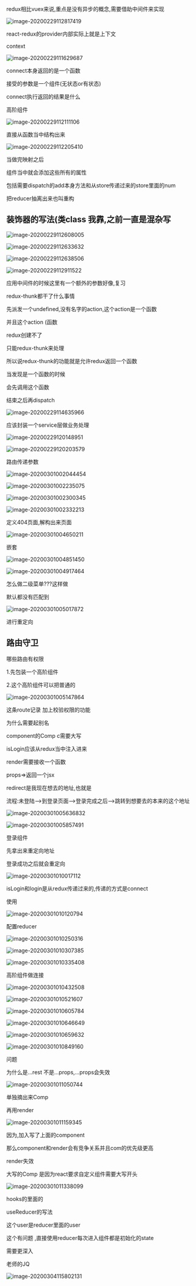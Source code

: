 redux相比vuex来说,重点是没有异步的概念,需要借助中间件来实现

![image-20200229112817419](C:\Users\Artificial\AppData\Roaming\Typora\typora-user-images\image-20200229112817419.png)

react-redux的provider内部实际上就是上下文

context

![image-20200229111629687](C:\Users\Artificial\AppData\Roaming\Typora\typora-user-images\image-20200229111629687.png)



connect本身返回的是一个函数

接受的参数是一个组件(无状态or有状态)

connect执行返回的结果是什么

高阶组件

![image-20200229112111106](C:\Users\Artificial\AppData\Roaming\Typora\typora-user-images\image-20200229112111106.png)

直接从函数当中结构出来

![image-20200229112205410](C:\Users\Artificial\AppData\Roaming\Typora\typora-user-images\image-20200229112205410.png)

当做完映射之后

组件当中就会添加这些所有的属性

包括需要dispatch的add本身方法和从store传递过来的store里面的num

把reducer抽离出来也叫重构



## 装饰器的写法(类class   我靠,之前一直是混杂写

![image-20200229112608005](C:\Users\Artificial\AppData\Roaming\Typora\typora-user-images\image-20200229112608005.png)

![image-20200229112633632](C:\Users\Artificial\AppData\Roaming\Typora\typora-user-images\image-20200229112633632.png)

![image-20200229112638506](C:\Users\Artificial\AppData\Roaming\Typora\typora-user-images\image-20200229112638506.png)

![image-20200229112911522](C:\Users\Artificial\AppData\Roaming\Typora\typora-user-images\image-20200229112911522.png)

应用中间件的时候这里有一个额外的参数好像,复习



redux-thunk都干了什么事情

先派发一个undefined,没有名字的action,这个action是一个函数

并且这个action (函数

redux创建不了

只能redux-thunk来处理

所以说redux-thunk的功能就是允许redux返回一个函数



当发现是一个函数的时候

会先调用这个函数

结束之后再dispatch



![image-20200229114635966](C:\Users\Artificial\AppData\Roaming\Typora\typora-user-images\image-20200229114635966.png)

应该封装一个service层做业务处理

![image-20200229120148951](C:\Users\Artificial\AppData\Roaming\Typora\typora-user-images\image-20200229120148951.png)

![image-20200229120203579](C:\Users\Artificial\AppData\Roaming\Typora\typora-user-images\image-20200229120203579.png)





路由传递参数

![image-20200301002044454](C:\Users\Artificial\AppData\Roaming\Typora\typora-user-images\image-20200301002044454.png)

![image-20200301002235075](C:\Users\Artificial\AppData\Roaming\Typora\typora-user-images\image-20200301002235075.png)

![image-20200301002300345](C:\Users\Artificial\AppData\Roaming\Typora\typora-user-images\image-20200301002300345.png)

![image-20200301002332213](C:\Users\Artificial\AppData\Roaming\Typora\typora-user-images\image-20200301002332213.png)





定义404页面,解构出来页面

![image-20200301004650211](C:\Users\Artificial\AppData\Roaming\Typora\typora-user-images\image-20200301004650211.png)





嵌套

![image-20200301004851450](C:\Users\Artificial\AppData\Roaming\Typora\typora-user-images\image-20200301004851450.png)

![image-20200301004917464](C:\Users\Artificial\AppData\Roaming\Typora\typora-user-images\image-20200301004917464.png)

怎么做二级菜单???这样做



默认都没有匹配到

![image-20200301005017872](C:\Users\Artificial\AppData\Roaming\Typora\typora-user-images\image-20200301005017872.png)

进行重定向



## 路由守卫

哪些路由有权限

1.先包装一个高阶组件

2.这个高阶组件可以把普通的

![image-20200301005147864](C:\Users\Artificial\AppData\Roaming\Typora\typora-user-images\image-20200301005147864.png)

这条route记录  加上校验权限的功能



为什么需要起别名

component的Comp c需要大写

isLogin应该从redux当中注入进来

render需要接收一个函数

props=>返回一个jsx

redirect是我现在想去的地址,也就是

流程:未登陆-->到登录页面-->登录完成之后-->跳转到想要去的本来的这个地址

![image-20200301005636832](C:\Users\Artificial\AppData\Roaming\Typora\typora-user-images\image-20200301005636832.png)

![image-20200301005857491](C:\Users\Artificial\AppData\Roaming\Typora\typora-user-images\image-20200301005857491.png)

登录组件

先拿出来重定向地址

登录成功之后就会重定向

![image-20200301010017112](C:\Users\Artificial\AppData\Roaming\Typora\typora-user-images\image-20200301010017112.png)



isLogin和login是从redux传递过来的,传递的方式是connect

使用

![image-20200301010120794](C:\Users\Artificial\AppData\Roaming\Typora\typora-user-images\image-20200301010120794.png)





配置reducer

![image-20200301010250316](C:\Users\Artificial\AppData\Roaming\Typora\typora-user-images\image-20200301010250316.png)

![image-20200301010307385](C:\Users\Artificial\AppData\Roaming\Typora\typora-user-images\image-20200301010307385.png)

![image-20200301010335408](C:\Users\Artificial\AppData\Roaming\Typora\typora-user-images\image-20200301010335408.png)





高阶组件做连接

![image-20200301010432508](C:\Users\Artificial\AppData\Roaming\Typora\typora-user-images\image-20200301010432508.png)

![image-20200301010521607](C:\Users\Artificial\AppData\Roaming\Typora\typora-user-images\image-20200301010521607.png)

![image-20200301010605784](C:\Users\Artificial\AppData\Roaming\Typora\typora-user-images\image-20200301010605784.png)

![image-20200301010646649](C:\Users\Artificial\AppData\Roaming\Typora\typora-user-images\image-20200301010646649.png)

![image-20200301010659632](C:\Users\Artificial\AppData\Roaming\Typora\typora-user-images\image-20200301010659632.png)

![image-20200301010849160](C:\Users\Artificial\AppData\Roaming\Typora\typora-user-images\image-20200301010849160.png)





问题

为什么是...rest 不是...props,...props会失效

![image-20200301011050744](C:\Users\Artificial\AppData\Roaming\Typora\typora-user-images\image-20200301011050744.png)

单独摘出来Comp

再用render

![image-20200301011159345](C:\Users\Artificial\AppData\Roaming\Typora\typora-user-images\image-20200301011159345.png)

因为,加入写了上面的component 

那么component和render会有竞争关系并且com的优先级更高

render失效



大写的Comp  是因为react要求自定义组件需要大写开头

![image-20200301011338099](C:\Users\Artificial\AppData\Roaming\Typora\typora-user-images\image-20200301011338099.png)



hooks的里面的

useReducer的写法


这个user是reducer里面的user

这个有问题 ,直接使用reducer每次进入组件都是初始化的state

需要更深入







老师的JQ

![image-20200304115802131](C:\Users\Artificial\AppData\Roaming\Typora\typora-user-images\image-20200304115802131.png)

